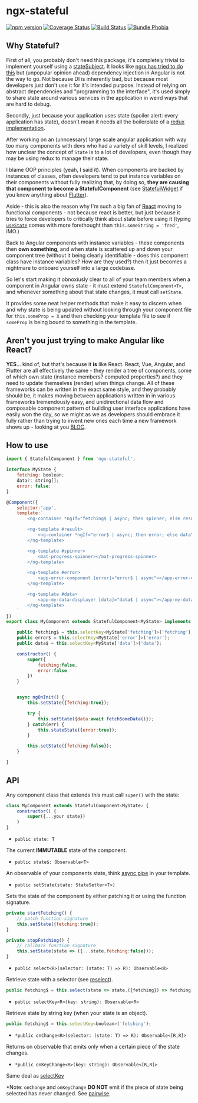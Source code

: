 # ngx-stateful

[![npm version](https://img.shields.io/npm/v/ngx-stateful.svg)](https://npmjs.org/package/ngx-stateful)
[![Coverage Status](https://coveralls.io/repos/github/akmjenkins/ngx-stateful/badge.svg)](https://coveralls.io/github/akmjenkins/ngx-stateful)
[![Build Status](https://travis-ci.com/akmjenkins/ngx-stateful.svg)](https://travis-ci.com/akmjenkins/ngx-stateful)
[![Bundle Phobia](https://badgen.net/bundlephobia/minzip/ngx-stateful)](https://bundlephobia.com/result?p=ngx-stateful)

## Why Stateful?

First of all, you probably don't need this package, it's completely trivial to implement yourself using a [stateSubject](https://www.bennadel.com/blog/3522-creating-a-simple-setstate-store-using-an-rxjs-behaviorsubject-in-angular-6-1-10.htm). It looks like [ngrx has tried to do this](https://ngrx.io/guide/component-store) but (unpopular opinion ahead) dependency injection in Angular is not the way to go. Not because DI is inherently bad, but because most developers just don't use it for it's intended purpose. Instead of relying on abstract dependencies and "programming to the interface", it's used simply to share state around various services in the application in weird ways that are hard to debug.

Secondly, just because your application uses state (spoiler alert: every application has state), doesn't mean it needs all the boilerplate of a [redux implementation](https://ngrx.io/guide/store).

After working on an (unncessary) large scale angular application with way too many components with devs who had a variety of skill levels, I realized how unclear the concept of `State` is to a lot of developers, even though they may be using redux to manage their state.

I blame OOP principles (yeah, I said it). When components are backed by instances of classes, often developers tend to put instance variables on their components without fully realizing that, by doing so, **they are causing that component to become a StatefulComponent** (see [StatefulWidget](https://api.flutter.dev/flutter/widgets/StatefulWidget-class.html) if you know anything about [Flutter](https://api.flutter.dev/index.html)). 

Aside - this is also the reason why I'm such a big fan of [React](https://reactjs.org) moving to functional components - not because react is better, but just because it tries to force developers to critically think about state before using it (typing [`useState`](https://reactjs.org/docs/hooks-reference.html#usestate) comes with more forethought than `this.someString = 'fred'`, IMO.)

Back to Angular components with instance variables - these components then **own something**, and when state is scattered up and down your component tree (without it being clearly identifiable - does this component class have instance variables? How are they used?) then it just becomes a nightmare to onboard yourself into a large codebase.

So let's start making it obnoxiusly clear to all of your team members when a component in Angular owns state - it must extend `StatefulComponent<T>`, and whenever something about that state changes, it must call `setState`.

It provides some neat helper methods that make it easy to discern when and why state is being updated without looking through your component file for `this.someProp = X` and then checking your template file to see if `someProp` is being bound to something in the template.

## Aren't you just trying to make Angular like React?

**YES**... kind of, but that's because it **is** like React. React, Vue, Angular, and Flutter are all effectively the same - they render a tree of components, some of which own state (instance members? computed properties?) and they need to update themselves (render) when things change. All of these frameworks can be written in the exact same style, and they probably should be, it makes moving between applications written in in various frameworks tremendously easy, and unidirectional data flow and composable component pattern of building user interface applications have easily won the day, so we might as we as developers should embrace it fully rather than trying to invent new ones each time a new framework shows up - looking at you [BLOC](https://medium.com/@aaron.chu/flutter-state-management-bloc-pattern-9cd6011c699).


## How to use

```js
import { StatefulComponent } from 'ngx-stateful';

interface MyState {
    fetching: boolean;
    data?: string[];
    error: false;
}

@Component({
    selector:'app',
    template:`
        <ng-container *ngIf="fetching$ | async; then spinner; else result"></ng-container>

        <ng-template #result>
            <ng-container *ngIf="error$ | async; then error; else data"></ng-container>
        </ng-template>

        <ng-template #spinner>
            <mat-progress-spinner></mat-progress-spinner>
        </ng-template>

        <ng-template #error>
            <app-error-component [error]="error$ | async"></app-error-component>
        </ng-template>

        <ng-template #data>
            <app-my-data-displayer [data]="data$ | async"></app-my-data-displayer>
        </ng-template>    
    `
})
export class MyComponent extends StatefulComponent<MyState> implements ngOnInit {

    public fetching$ = this.selectKey<MyState['fetching']>('fetching');
    public error$ = this.selectKey<MyState['error']>('error');
    public data$ = this.selectKey<MyState['data']>('data');

    constructor() {
        super({
            fetching:false,
            error:false
        })
    }


    async ngOnInit() {
        this.setState({fetching:true});

        try {
            this.setState({data:await fetchSomeData()});
        } catch(err) {
            this.stateState({error:true});
        }

        this.setState({fetching:false});
    }

}
```

## API

Any component class that extends this must call `super()` with the state:

```js
class MyComponent extends StatefulComponent<MyState> {
    constructor() {
        super({...your state})
    }
}
```
<a name="state"></a>
- `public state: T`

The current **IMMUTABLE** state of the component.

<a name="state$"></a>
- `public state$: Observable<T>`

An observable of your components state, think [async pipe](https://angular.io/api/common/AsyncPipe) in your template.

<a name="setstate"></a>
- `public setState(state: StateSetter<T>)`

Sets the state of the component by either patching it or using the function signature.

```js
private startFetching() {
    // patch function signature
    this.setState({fetching:true});
}

private stopFetching() {
    // callback function signature
    this.setState(state => ({...state,fetching:false}));
}
```

<a name="select"></a>
- `public select<R>(selector: (state: T) => R): Observable<R>`

Retrieve state with a selector (see [reselect](https://github.com/reduxjs/reselect)).

```js
public fetching$ = this.select(state => state,({fetching}) => fetching);
```
<a name="selectkey"></a>
- `public selectKey<R>(key: string): Observable<R>`

Retrieve state by string key (when your state is an object).
```js
public fetching$ = this.selectKey<boolean>('fetching');
```

<a name="onchange"></a>
- `*public onChange<R>(selector: (state: T) => R): Observable<[R,R]>`

Returns on observable that emits only when a certain piece of the state changes.

<a name="onkeychange"></a>
- `*public onKeyChange<R>(key: string): Observable<[R,R]>`

Same deal as [selectKey](#selectkey)


*Note: `onChange` and `onKeyChange` **DO NOT** emit if the piece of state being selected has never changed. See [pairwise](https://www.learnrxjs.io/learn-rxjs/operators/combination/pairwise).